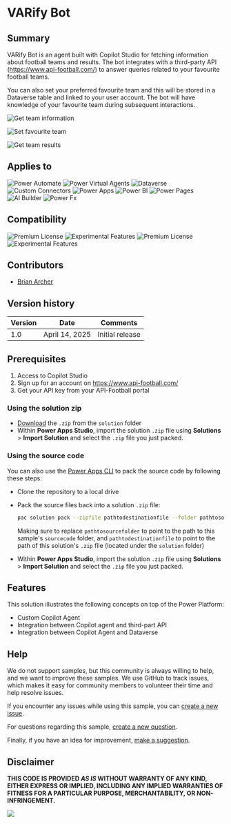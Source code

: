 # VARify Bot

## Summary

VARify Bot is an agent built with Copilot Studio for fetching information about football teams and results. The bot integrates with a third-party API (https://www.api-football.com/) to answer queries related to your favourite football teams.

You can also set your preferred favourite team and this will be stored in a Dataverse table and linked to your user account. The bot will have knowledge of your favourite team during subsequent interactions.

![Get team information](assets/VARify_Bot_1.jpg)

![Set favourite team](assets/VARify_Bot_2.jpg)

![Get team results](assets/VARify_Bot_3.jpg)

## Applies to


![Power Automate](https://img.shields.io/badge/Power%20Automate-Yes-green "Yes")
![Power Virtual Agents](https://img.shields.io/badge/Power%20Virtual%20Agents-Yes-green "Yes")
![Dataverse](https://img.shields.io/badge/Dataverse-Yes-green "Yes")
![Custom Connectors](https://img.shields.io/badge/Custom%20Connectors-Yes-green "Yes")
![Power Apps](https://img.shields.io/badge/Power%20Apps-No-red "No")
![Power BI](https://img.shields.io/badge/Power%20BI-No-red "No")
![Power Pages](https://img.shields.io/badge/Power%20Pages-No-red "No")
![AI Builder](https://img.shields.io/badge/AI%20Builder-No-red "No")
![Power Fx](https://img.shields.io/badge/Power%20Fx-No-red "No")


## Compatibility

![Premium License](https://img.shields.io/badge/Premium%20License-Required-green.svg "Premium license required")
![Experimental Features](https://img.shields.io/badge/Experimental%20Features-Yes-green.svg "Does rely on experimental features")
![Premium License](https://img.shields.io/badge/Premium%20License-Not%20Required-red.svg "Premium license not required")
![Experimental Features](https://img.shields.io/badge/Experimental%20Features-No-red.svg "Does not rely on experimental features")

## Contributors


* [Brian Archer](https://github.com/BrianArcher94)

## Version history

Version|Date|Comments
-------|----|--------
1.0|April 14, 2025|Initial release

## Prerequisites

1. Access to Copilot Studio
2. Sign up for an account on https://www.api-football.com/
3. Get your API key from your API-Football portal


### Using the solution zip

* [Download](./solution/varify-bot.zip) the `.zip` from the `solution` folder
* Within **Power Apps Studio**, import the solution `.zip` file using **Solutions** > **Import Solution** and select the `.zip` file you just packed.

### Using the source code

You can also use the [Power Apps CLI](https://docs.microsoft.com/powerapps/developer/data-platform/powerapps-cli) to pack the source code by following these steps:

* Clone the repository to a local drive
* Pack the source files back into a solution `.zip` file:

  ```bash
  pac solution pack --zipfile pathtodestinationfile --folder pathtosourcefolder --processCanvasApps
  ```

  Making sure to replace `pathtosourcefolder` to point to the path to this sample's `sourcecode` folder, and `pathtodestinationfile` to point to the path of this solution's `.zip` file (located under the `solution` folder)
* Within **Power Apps Studio**, import the solution `.zip` file using **Solutions** > **Import Solution** and select the `.zip` file you just packed.

## Features

This solution illustrates the following concepts on top of the Power Platform:

* Custom Copilot Agent
* Integration between Copilot agent and third-part API
* Integration between Copilot Agent and Dataverse

## Help

We do not support samples, but this community is always willing to help, and we want to improve these samples. We use GitHub to track issues, which makes it easy for  community members to volunteer their time and help resolve issues.

If you encounter any issues while using this sample, you can [create a new issue](https://github.com/pnp/powerapps-samples/issues/new?assignees=&labels=Needs%3A+Triage+%3Amag%3A%2Ctype%3Abug-suspected&template=bug-report.yml&sample=varify-bot&authors=@BrianArcher94&title=varify-bot%20-%20).

For questions regarding this sample, [create a new question](https://github.com/pnp/powerapps-samples/issues/new?assignees=&labels=Needs%3A+Triage+%3Amag%3A%2Ctype%3Abug-suspected&template=question.yml&sample=varify-bot&authors=@BrianArcher94&title=varify-bot%20-%20).

Finally, if you have an idea for improvement, [make a suggestion](https://github.com/pnp/powerapps-samples/issues/new?assignees=&labels=Needs%3A+Triage+%3Amag%3A%2Ctype%3Abug-suspected&template=suggestion.yml&sample=varify-bot&authors=@BrianArcher94&title=varify-bot%20-%20).

## Disclaimer

**THIS CODE IS PROVIDED *AS IS* WITHOUT WARRANTY OF ANY KIND, EITHER EXPRESS OR IMPLIED, INCLUDING ANY IMPLIED WARRANTIES OF FITNESS FOR A PARTICULAR PURPOSE, MERCHANTABILITY, OR NON-INFRINGEMENT.**

<img src="https://m365-visitor-stats.azurewebsites.net/powerplatform-samples/samples/varify-bot"  aria-hidden="true" />
